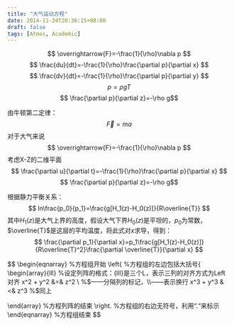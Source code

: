 ```yaml
---
title: "大气运动方程"
date: 2014-11-24T20:36:15+08:00
draft: false
tags: [Atmos, Academic]
---
```



$$ \overrightarrow{F}=-\frac{1}{\rho}\nabla p $$
$$ \frac{du}{dt}=-\frac{1}{\rho}\frac{\partial p}{\partial x} $$
$$ \frac{dv}{dt}=-\frac{1}{\rho}\frac{\partial p}{\partial y} $$
$$ p=\rho gT $$
$$  \frac{\partial p}{\partial z}=-\rho g$$

由牛顿第二定律：
$$ \overrightarrow{F}=ma $$
对于大气来说
$$ \overrightarrow{F}=-\frac{1}{\rho}\nabla p $$
考虑X-Z的二维平面
$$ \frac{\partial u}{\partial t}=-\frac{1}{\rho}\frac{\partial p}{\partial x} $$
$$  \frac{\partial p}{\partial z}=-\rho g$$





根据静力平衡关系：
$$ ln\frac{p_0}{p_1}=\frac{g[H_1(z)-H_0(z)]}{R\overline{T}} $$
其中$H_1(z)$是大气上界的高度，假设大气下界$H_0(z)$是平坦的，$p_0$为常数，$\overline{T}$是这层的平均温度，将此式对$x$求导，得到：
$$ \frac{\partial p_1}{\partial x}=p_1\frac{g[H_1(z)-H_0(z)]}{R\overline{T}^2}\frac{\partial \overline{T}}{\partial x} $$

$$
\begin{eqnarray}     %方程组开始
\left\{                        %方程组的左边包括大括号\{
\begin{array}{lll}       %设定列阵的格式：{lll}是三个L，表示三列的对齐方式为Left对齐
x^2 + y^2 &=& z^2 \\  %$——分隔列的标记，\\——表示换行
 x^3 + y^3 &<& z^3   %$同上

\end{array}              %方程列阵的结束
\right.                       %方程组的右边无符号，利用“.“来标示
\end{eqnarray}        %方程组结束
$$
